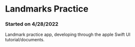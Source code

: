 # Landmarks Practice
### Started on 4/28/2022
Landmark practice app, developing through the apple Swift UI tutorial/documents.
